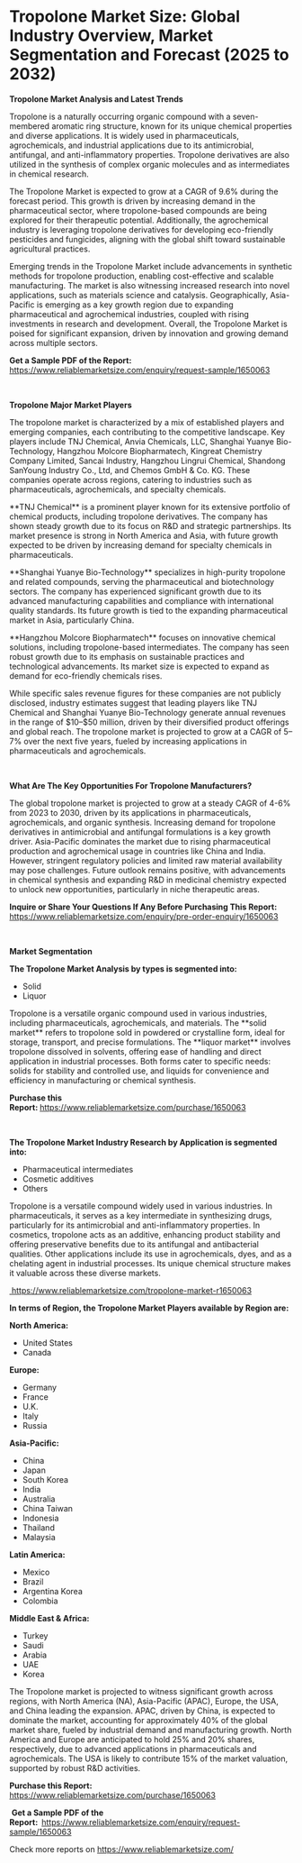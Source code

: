 <p><h1>Tropolone Market Size: Global Industry Overview, Market Segmentation and Forecast (2025 to 2032)</h1></p><p><strong>Tropolone Market Analysis and Latest Trends</strong></p>
<p><p>Tropolone is a naturally occurring organic compound with a seven-membered aromatic ring structure, known for its unique chemical properties and diverse applications. It is widely used in pharmaceuticals, agrochemicals, and industrial applications due to its antimicrobial, antifungal, and anti-inflammatory properties. Tropolone derivatives are also utilized in the synthesis of complex organic molecules and as intermediates in chemical research.</p><p>The Tropolone Market is expected to grow at a CAGR of 9.6% during the forecast period. This growth is driven by increasing demand in the pharmaceutical sector, where tropolone-based compounds are being explored for their therapeutic potential. Additionally, the agrochemical industry is leveraging tropolone derivatives for developing eco-friendly pesticides and fungicides, aligning with the global shift toward sustainable agricultural practices.</p><p>Emerging trends in the Tropolone Market include advancements in synthetic methods for tropolone production, enabling cost-effective and scalable manufacturing. The market is also witnessing increased research into novel applications, such as materials science and catalysis. Geographically, Asia-Pacific is emerging as a key growth region due to expanding pharmaceutical and agrochemical industries, coupled with rising investments in research and development. Overall, the Tropolone Market is poised for significant expansion, driven by innovation and growing demand across multiple sectors.</p></p>
<p><strong>Get a Sample PDF of the Report:&nbsp;</strong> <a href="https://www.reliablemarketsize.com/enquiry/request-sample/1650063?utm_campaign=2273&utm_medium=2&utm_source=Github&utm_content=ia&utm_term=25012025&utm_id=tropolone">https://www.reliablemarketsize.com/enquiry/request-sample/1650063</a></p>
<p>&nbsp;</p>
<p><strong>Tropolone Major Market Players</strong></p>
<p><p>The tropolone market is characterized by a mix of established players and emerging companies, each contributing to the competitive landscape. Key players include TNJ Chemical, Anvia Chemicals, LLC, Shanghai Yuanye Bio-Technology, Hangzhou Molcore Biopharmatech, Kingreat Chemistry Company Limited, Sancai Industry, Hangzhou Lingrui Chemical, Shandong SanYoung Industry Co., Ltd, and Chemos GmbH & Co. KG. These companies operate across regions, catering to industries such as pharmaceuticals, agrochemicals, and specialty chemicals.</p><p>**TNJ Chemical** is a prominent player known for its extensive portfolio of chemical products, including tropolone derivatives. The company has shown steady growth due to its focus on R&D and strategic partnerships. Its market presence is strong in North America and Asia, with future growth expected to be driven by increasing demand for specialty chemicals in pharmaceuticals.</p><p>**Shanghai Yuanye Bio-Technology** specializes in high-purity tropolone and related compounds, serving the pharmaceutical and biotechnology sectors. The company has experienced significant growth due to its advanced manufacturing capabilities and compliance with international quality standards. Its future growth is tied to the expanding pharmaceutical market in Asia, particularly China.</p><p>**Hangzhou Molcore Biopharmatech** focuses on innovative chemical solutions, including tropolone-based intermediates. The company has seen robust growth due to its emphasis on sustainable practices and technological advancements. Its market size is expected to expand as demand for eco-friendly chemicals rises.</p><p>While specific sales revenue figures for these companies are not publicly disclosed, industry estimates suggest that leading players like TNJ Chemical and Shanghai Yuanye Bio-Technology generate annual revenues in the range of $10–$50 million, driven by their diversified product offerings and global reach. The tropolone market is projected to grow at a CAGR of 5–7% over the next five years, fueled by increasing applications in pharmaceuticals and agrochemicals.</p></p>
<p>&nbsp;</p>
<p><strong>What Are The Key Opportunities For Tropolone Manufacturers?</strong></p>
<p><p>The global tropolone market is projected to grow at a steady CAGR of 4-6% from 2023 to 2030, driven by its applications in pharmaceuticals, agrochemicals, and organic synthesis. Increasing demand for tropolone derivatives in antimicrobial and antifungal formulations is a key growth driver. Asia-Pacific dominates the market due to rising pharmaceutical production and agrochemical usage in countries like China and India. However, stringent regulatory policies and limited raw material availability may pose challenges. Future outlook remains positive, with advancements in chemical synthesis and expanding R&D in medicinal chemistry expected to unlock new opportunities, particularly in niche therapeutic areas.</p></p>
<p><strong>Inquire or Share Your Questions If Any Before Purchasing This Report:</strong> <a href="https://www.reliablemarketsize.com/enquiry/pre-order-enquiry/1650063?utm_campaign=2273&utm_medium=2&utm_source=Github&utm_content=ia&utm_term=25012025&utm_id=tropolone">https://www.reliablemarketsize.com/enquiry/pre-order-enquiry/1650063</a></p>
<p>&nbsp;</p>
<p><strong>Market Segmentation</strong></p>
<p><strong>The Tropolone Market Analysis by types is segmented into:</strong></p>
<p><ul><li>Solid</li><li>Liquor</li></ul></p>
<p><p>Tropolone is a versatile organic compound used in various industries, including pharmaceuticals, agrochemicals, and materials. The **solid market** refers to tropolone sold in powdered or crystalline form, ideal for storage, transport, and precise formulations. The **liquor market** involves tropolone dissolved in solvents, offering ease of handling and direct application in industrial processes. Both forms cater to specific needs: solids for stability and controlled use, and liquids for convenience and efficiency in manufacturing or chemical synthesis.</p></p>
<p><strong>Purchase this Report:&nbsp;</strong><a href="https://www.reliablemarketsize.com/purchase/1650063?utm_campaign=2273&utm_medium=2&utm_source=Github&utm_content=ia&utm_term=25012025&utm_id=tropolone">https://www.reliablemarketsize.com/purchase/1650063</a></p>
<p>&nbsp;</p>
<p><strong>The Tropolone Market Industry Research by Application is segmented into:</strong></p>
<p><ul><li>Pharmaceutical intermediates</li><li>Cosmetic additives</li><li>Others</li></ul></p>
<p><p>Tropolone is a versatile compound widely used in various industries. In pharmaceuticals, it serves as a key intermediate in synthesizing drugs, particularly for its antimicrobial and anti-inflammatory properties. In cosmetics, tropolone acts as an additive, enhancing product stability and offering preservative benefits due to its antifungal and antibacterial qualities. Other applications include its use in agrochemicals, dyes, and as a chelating agent in industrial processes. Its unique chemical structure makes it valuable across these diverse markets.</p></p>
<p><a href="https://www.reliablemarketsize.com/tropolone-market-r1650063?utm_campaign=2273&utm_medium=2&utm_source=Github&utm_content=ia&utm_term=25012025&utm_id=tropolone">&nbsp;https://www.reliablemarketsize.com/tropolone-market-r1650063</a></p>
<p><strong>In terms of Region, the Tropolone Market Players available by Region are:</strong></p>
<p>
    <p> <strong> North America: </strong>
        <ul>
            <li>United States</li>
            <li>Canada</li>
        </ul>
        </p> 
    <p> <strong> Europe: </strong>
        <ul>
            <li>Germany</li>
            <li>France</li>
            <li>U.K.</li>
            <li>Italy</li>
            <li>Russia</li>
        </ul>
        </p> 
    <p> <strong> Asia-Pacific: </strong>
        <ul>
            <li>China</li>
            <li>Japan</li>
            <li>South Korea</li>
            <li>India</li>
            <li>Australia</li>
            <li>China Taiwan</li>
            <li>Indonesia</li>
            <li>Thailand</li>
            <li>Malaysia</li>
        </ul>
        </p> 
    <p> <strong> Latin America: </strong>
        <ul>
            <li>Mexico</li>
            <li>Brazil</li>
            <li>Argentina Korea</li>
            <li>Colombia</li>
        </ul>
        </p> 
    <p> <strong> Middle East & Africa: </strong>
        <ul>
            <li>Turkey</li>
            <li>Saudi</li>
            <li>Arabia</li>
            <li>UAE</li>
            <li>Korea</li>
        </ul>
    </p>
    </p>
<p><p>The Tropolone market is projected to witness significant growth across regions, with North America (NA), Asia-Pacific (APAC), Europe, the USA, and China leading the expansion. APAC, driven by China, is expected to dominate the market, accounting for approximately 40% of the global market share, fueled by industrial demand and manufacturing growth. North America and Europe are anticipated to hold 25% and 20% shares, respectively, due to advanced applications in pharmaceuticals and agrochemicals. The USA is likely to contribute 15% of the market valuation, supported by robust R&D activities.</p></p>
<p><strong>Purchase this Report: </strong><a href="https://www.reliablemarketsize.com/purchase/1650063?utm_campaign=2273&utm_medium=2&utm_source=Github&utm_content=ia&utm_term=25012025&utm_id=tropolone">https://www.reliablemarketsize.com/purchase/1650063</a></p>
<p>&nbsp;<strong>Get a Sample PDF of the Report:&nbsp;&nbsp;</strong><a href="https://www.reliablemarketsize.com/enquiry/request-sample/1650063?utm_campaign=2273&utm_medium=2&utm_source=Github&utm_content=ia&utm_term=25012025&utm_id=tropolone">https://www.reliablemarketsize.com/enquiry/request-sample/1650063</a></p>
<p><strong></strong></p>
<p>Check more reports on <a href="https://www.reliablemarketsize.com/?utm_campaign=2273&utm_medium=2&utm_source=Github&utm_content=ia&utm_term=25012025&utm_id=tropolone">https://www.reliablemarketsize.com/</a></p>